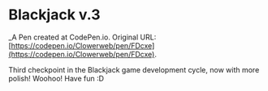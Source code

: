 # Blackjack v.3
 _A Pen created at CodePen.io. Original URL: [https://codepen.io/Clowerweb/pen/FDcxe](https://codepen.io/Clowerweb/pen/FDcxe).

 Third checkpoint in the Blackjack game development cycle, now with more polish! Woohoo! Have fun :D
